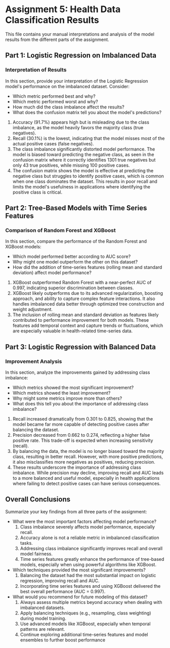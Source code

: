 # Assignment 5: Health Data Classification Results

This file contains your manual interpretations and analysis of the model results from the different parts of the assignment.

## Part 1: Logistic Regression on Imbalanced Data

### Interpretation of Results

In this section, provide your interpretation of the Logistic Regression model's performance on the imbalanced dataset. Consider:

- Which metric performed best and why?
- Which metric performed worst and why?
- How much did the class imbalance affect the results?
- What does the confusion matrix tell you about the model's predictions?

1. Accuracy (91.7%) appears high but is misleading due to the class imbalance, as the model heavily favors the majority class (true negatives).
2. Recall (30.1%) is the lowest, indicating that the model misses most of the actual positive cases (false negatives).
3. The class imbalance significantly distorted model performance. The model is biased toward predicting the negative class, as seen in the confusion matrix where it correctly identifies 1301 true negatives but only 43 true positives, while missing 100 positive cases.
4. The confusion matrix shows the model is effective at predicting the negative class but struggles to identify positive cases, which is common when one class dominates the dataset. This results in poor recall and limits the model's usefulness in applications where identifying the positive class is critical.


## Part 2: Tree-Based Models with Time Series Features

### Comparison of Random Forest and XGBoost

In this section, compare the performance of the Random Forest and XGBoost models:

- Which model performed better according to AUC score?
- Why might one model outperform the other on this dataset?
- How did the addition of time-series features (rolling mean and standard deviation) affect model performance?

1. XGBoost outperformed Random Forest with a near-perfect AUC of 0.997, indicating superior discrimination between classes.
2. XGBoost likely outperforms due to its advanced regularization, boosting approach, and ability to capture complex feature interactions. It also handles imbalanced data better through optimized tree construction and weight adjustment.
3. The inclusion of rolling mean and standard deviation as features likely contributed to performance improvement for both models. These features add temporal context and capture trends or fluctuations, which are especially valuable in health-related time-series data.

## Part 3: Logistic Regression with Balanced Data

### Improvement Analysis

In this section, analyze the improvements gained by addressing class imbalance:

- Which metrics showed the most significant improvement?
- Which metrics showed the least improvement?
- Why might some metrics improve more than others?
- What does this tell you about the importance of addressing class imbalance?

1. Recall increased dramatically from 0.301 to 0.825, showing that the model became far more capable of detecting positive cases after balancing the dataset.
2. Precision decreased from 0.662 to 0.274, reflecting a higher false positive rate. This trade-off is expected when increasing sensitivity (recall).
3. By balancing the data, the model is no longer biased toward the majority class, resulting in better recall. However, with more positive predictions, it also misclassifies more negatives as positives, reducing precision.
4. These results underscore the importance of addressing class imbalance. While precision may decline, improving recall and AUC leads to a more balanced and useful model, especially in health applications where failing to detect positive cases can have serious consequences.

## Overall Conclusions

Summarize your key findings from all three parts of the assignment:

- What were the most important factors affecting model performance?
    1. Class imbalance severely affects model performance, especially recall.
    2. Accuracy alone is not a reliable metric in imbalanced classification tasks.
    3. Addressing class imbalance significantly improves recall and overall model fairness.
    4. Time series features greatly enhance the performance of tree-based models, especially when using powerful algorithms like XGBoost.
- Which techniques provided the most significant improvements?
    1. Balancing the dataset had the most substantial impact on logistic regression, improving recall and AUC.
    2. Incorporating time series features and using XGBoost delivered the best overall performance (AUC = 0.997).
- What would you recommend for future modeling of this dataset?
    1. Always assess multiple metrics beyond accuracy when dealing with imbalanced datasets.
    2. Apply balancing techniques (e.g., resampling, class weighting) during model training.
    3. Use advanced models like XGBoost, especially when temporal patterns are relevant.
    4. Continue exploring additional time-series features and model ensembles to further boost performance
